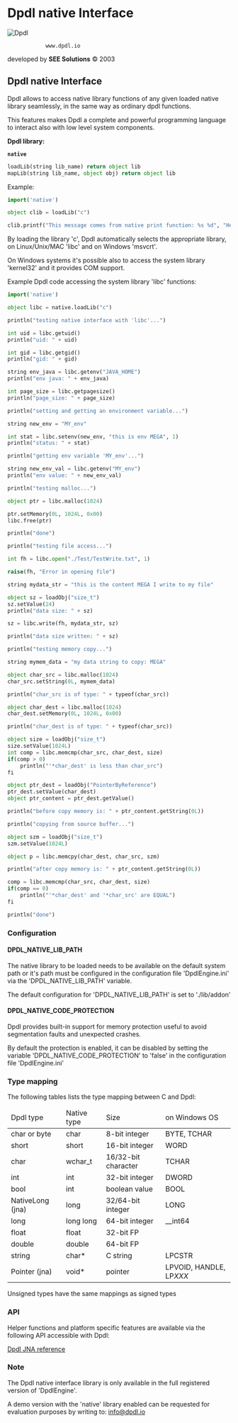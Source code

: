 # Dpdl native Interface

![Dpdl](https://www.dpdl.io/images/dpdl-io.png)

				www.dpdl.io
				

developed by
**SEE Solutions**
&copy; 2003
		

## Dpdl native Interface


Dpdl allows to access native library functions of any given loaded native library seamlessly, in the same way as ordinary dpdl functions.

This features makes Dpdl a complete and powerful programming language to interact also with low level system components.

**Dpdl library:**

**`native`**

```python
loadLib(string lib_name) return object lib
mapLib(string lib_name, object obj) return object lib
```

Example:

```python
import('native')

object clib = loadLib("c")

clib.printf("This message comes from native print function: %s %d", "Hello, 23)
```

By loading the library 'c', Dpdl automatically selects the appropriate library, on Linux/Unix/MAC 'libc' and on Windows 'msvcrt'.

On Windows systems it's possible also to access the system library 'kernel32' and it provides COM support.


Example Dpdl code accessing the system library 'libc' functions:
```python
import('native')

object libc = native.loadLib("c")

println("testing native interface with 'libc'...")

int uid = libc.getuid()
println("uid: " + uid)

int gid = libc.getgid()
println("gid: " + gid)

string env_java = libc.getenv("JAVA_HOME")
println("env java: " + env_java)

int page_size = libc.getpagesize()
println("page_size: " + page_size)

println("setting and getting an environment variable...")

string new_env = "MY_env"

int stat = libc.setenv(new_env, "this is env MEGA", 1)
println("status: " + stat)

println("getting env variable 'MY_env'...")

string new_env_val = libc.getenv("MY_env")
println("env value: " + new_env_val)

println("testing malloc...")

object ptr = libc.malloc(1024)

ptr.setMemory(0L, 1024L, 0x00)
libc.free(ptr)

println("done")

println("testing file access...")

int fh = libc.open("./Test/TestWrite.txt", 1)

raise(fh, "Error in opening file")

string mydata_str = "this is the content MEGA I write to my file"

object sz = loadObj("size_t")
sz.setValue(24)
println("data size: " + sz)

sz = libc.write(fh, mydata_str, sz)

println("data size written: " + sz)

println("testing memory copy...")

string mymem_data = "my data string to copy: MEGA"

object char_src = libc.malloc(1024)
char_src.setString(0L, mymem_data)

println("char_src is of type: " + typeof(char_src))

object char_dest = libc.malloc(1024)
char_dest.setMemory(0L, 1024L, 0x00)

println("char_dest is of type: " + typeof(char_src))

object size = loadObj("size_t")
size.setValue(1024L)
int comp = libc.memcmp(char_src, char_dest, size)
if(comp > 0)
	println("'*char_dest' is less than char_src")
fi

object ptr_dest = loadObj("PointerByReference")
ptr_dest.setValue(char_dest)
object ptr_content = ptr_dest.getValue()

println("before copy memory is: " + ptr_content.getString(0L))

println("copying from source buffer...")

object szm = loadObj("size_t")
szm.setValue(1024L)

object p = libc.memcpy(char_dest, char_src, szm)

println("after copy memory is: " + ptr_content.getString(0L))

comp = libc.memcmp(char_src, char_dest, size)
if(comp == 0)
	println("'*char_dest' and '*char_src' are EQUAL")
fi

println("done")
```

### Configuration

#### DPDL_NATIVE_LIB_PATH

The native library to be loaded needs to be available on the default system path or it's path must be configured in the configuration file 'DpdlEngine.ini' via the 'DPDL_NATIVE_LIB_PATH' variable.

The default configuration for 'DPDL_NATIVE_LIB_PATH' is set to './lib/addon'

#### DPDL_NATIVE_CODE_PROTECTION

Dpdl provides built-in support for memory protection useful to avoid segmentation faults and unexpected crashes.

By default the protection is enabled, it can be disabled by setting the variable 'DPDL_NATIVE_CODE_PROTECTION' to 'false' in the
configuration file 'DpdlEngine.ini'


### Type mapping

The following tables lists the type mapping between C and Dpdl:

<table>
<thead><td>Dpdl type</td><td>Native type</td><td>Size</td><td>on Windows OS</td></thead>
<tr><td>char or byte</td><td>char</td><td>8-bit integer</td><td>BYTE, TCHAR</td></tr>
<tr><td>short</td><td>short</td><td>16-bit integer</td><td>WORD</td></tr>
<tr><td>char</td><td>wchar_t</td><td>16/32-bit character</td><td>TCHAR</td></tr>
<tr><td>int</td><td>int</td><td>32-bit integer</td><td>DWORD</td></tr>
<tr><td>bool</td><td>int</td><td>boolean value</td><td>BOOL</td></tr>
<tr><td>NativeLong (jna)</td><td>long</td><td>32/64-bit integer</td><td>LONG</td></tr>
<tr><td>long</td><td>long long</td><td>64-bit integer</td><td>__int64</td></tr>
<tr><td>float</td><td>float</td><td>32-bit FP</td><td></td></tr>
<tr><td>double</td><td>double</td><td>64-bit FP</td><td></td></tr>
<tr><td>string</td><td>char*</td><td>C string</td><td>LPCSTR</td></tr>
<tr><td>Pointer (jna)</td><td>void*</td><td>pointer</td><td>LPVOID, HANDLE, LP<i>XXX</i></td></tr>
</table>

Unsigned types have the same mappings as signed types

### API

Helper functions and platform specific features are available via the following API accessible with Dpdl:

[Dpdl JNA reference](https://www.dpdl.io/doc/dpdl_jna/javadoc/) 


### Note

The Dpdl native interface library is only available in the full registered version of 'DpdlEngine'.

A demo version with the 'native' library enabled can be requested for evaluation purposes by writing to: info@dpdl.io



